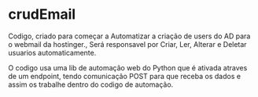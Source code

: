 # crudEmail
Codigo, criado para começar a Automatizar a criação de users do AD para o webmail da hostinger.,
Será responsavel por Criar, Ler, Alterar e Deletar usuarios automaticamente. 

O codigo usa uma lib de automação web do Python que é ativada atraves de um endpoint, tendo comunicação POST para que receba os dados e assim os trabalhe dentro do codigo de automação. 
